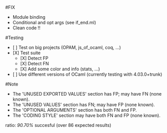 #FIX
- Module binding
- Conditional and opt args (see if_end.ml)
- Clean code !!

#Testing
- \[ \] Test on big projects (OPAM, js_of_ocaml, coq, ...)
- \[X\] Test suite
	+ \[X\] Detect FP
	+ \[X\] Detect FN
	+ \[X\] Add some color and info (stats, ...)
- \[ \] Use different versions of OCaml (currently testing with 4.03.0+trunk)


#Note
- The 'UNUSED EXPORTED VALUES' section has FP; may have FN (none known).
- The 'UNUSED VALUES' section has FN; may have FP (none known).
- The 'OPTIONAL ARGUMENTS' section has both FN and FP.
- The 'CODING STYLE' section may have both FN and FP (none known).

ratio: *90.70%* succesful (over 86 expected results)
